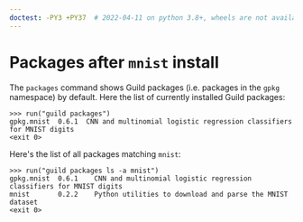 ```yaml
---
doctest: -PY3 +PY37  # 2022-04-11 on python 3.8+, wheels are not available for h5py<3, so we fail to build. These tests can't currently pass on python 3.8+
---
```


# Packages after `mnist` install

The `packages` command shows Guild packages (i.e. packages in the
`gpkg` namespace) by default. Here the list of currently installed
Guild packages:

    >>> run("guild packages")
    gpkg.mnist  0.6.1  CNN and multinomial logistic regression classifiers for MNIST digits
    <exit 0>

Here's the list of all packages matching `mnist`:

    >>> run("guild packages ls -a mnist")
    gpkg.mnist  0.6.1    CNN and multinomial logistic regression classifiers for MNIST digits
    mnist       0.2.2    Python utilities to download and parse the MNIST dataset
    <exit 0>
